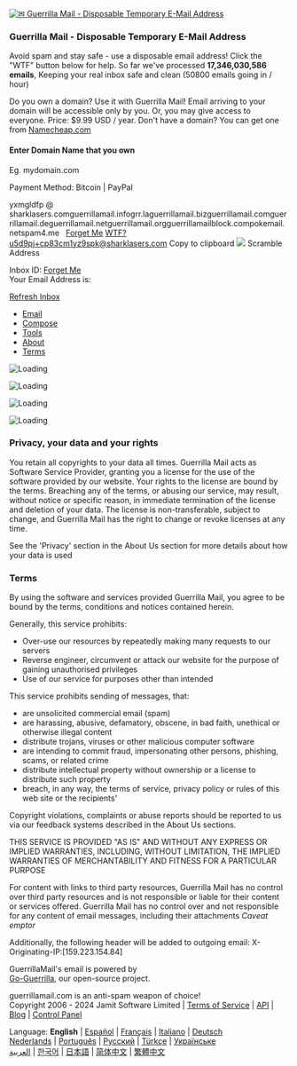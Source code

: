 [![✉ Guerrilla Mail - Disposable Temporary E-Mail Address](https://img.guerrillamail.com/4/6/f/46f9fd8911b3a915c1fec119e9062d00.png)](https://www.guerrillamail.com/)

### Guerrilla Mail - Disposable Temporary E-Mail Address

Avoid spam and stay safe - use a disposable email address! Click the "WTF" button below for help. So far we've processed **17,346,030,586 emails**, Keeping your real inbox safe and clean (50800 emails going in / hour)

Do you own a domain? Use it with Guerrilla Mail! Email arriving to your domain will be accessible only by you. Or, you may give access to everyone. Price: $9.99 USD / year. Don't have a domain? You can get one from [Namecheap.com](https://www.namecheap.com/)

#### Enter Domain Name that you own

  
Eg. mydomain.com  
 

Payment Method:  Bitcoin |  PayPal

yxmgldfp @ sharklasers.comguerrillamail.infogrr.laguerrillamail.bizguerrillamail.comguerrillamail.deguerrillamail.netguerrillamail.orgguerrillamailblock.compokemail.netspam4.me   [Forget Me](https://www.guerrillamail.com/?fgt=1) [WTF?](#)  
u5d9pj+cp83cm1yz9spk@sharklasers.com Copy to clipboard  ![](/img/mask-alias.png) Scramble Address

Inbox ID:   [Forget Me](https://www.guerrillamail.com/?fgt=1)  
Your Email Address is:  

[Refresh Inbox](https://www.guerrillamail.com/?r=1)

  

* [Email](https://www.guerrillamail.com/inbox "Email")
* [Compose](https://www.guerrillamail.com/compose "Compose")
* [Tools](https://www.guerrillamail.com/tools "Tools")
* [About](https://www.guerrillamail.com/about "About")
* [Terms](https://www.guerrillamail.com/tos/ "ToS")

![Loading](/img/page-loader.gif)

![Loading](/img/page-loader.gif)

![Loading](/img/page-loader.gif)

![Loading](/img/page-loader.gif)

### Privacy, your data and your rights

You retain all copyrights to your data all times. Guerrilla Mail acts as Software Service Provider, granting you a license for the use of the software provided by our website. Your rights to the license are bound by the terms. Breaching any of the terms, or abusing our service, may result, without notice or specific reason, in immediate termination of the license and deletion of your data. The license is non-transferable, subject to change, and Guerrilla Mail has the right to change or revoke licenses at any time.

See the 'Privacy' section in the About Us section for more details about how your data is used

### Terms

By using the software and services provided Guerrilla Mail, you agree to be bound by the terms, conditions and notices contained herein.

Generally, this service prohibits:

* Over-use our resources by repeatedly making many requests to our servers
* Reverse engineer, circumvent or attack our website for the purpose of gaining unauthorised privileges
* Use of our service for purposes other than intended

This service prohibits sending of messages, that:

* are unsolicited commercial email (spam)
* are harassing, abusive, defamatory, obscene, in bad faith, unethical or otherwise illegal content
* distribute trojans, viruses or other malicious computer software
* are intending to commit fraud, impersonating other persons, phishing, scams, or related crime
* distribute intellectual property without ownership or a license to distribute such property
* breach, in any way, the terms of service, privacy policy or rules of this web site or the recipients'

Copyright violations, complaints or abuse reports should be reported to us via our feedback systems described in the About Us sections.

THIS SERVICE IS PROVIDED "AS IS" AND WITHOUT ANY EXPRESS OR IMPLIED WARRANTIES, INCLUDING, WITHOUT LIMITATION, THE IMPLIED WARRANTIES OF MERCHANTABILITY AND FITNESS FOR A PARTICULAR PURPOSE

For content with links to third party resources, Guerrilla Mail has no control over third party resources and is not responsible or liable for their content or services offered. Guerrilla Mail has no control over and not responsible for any content of email messages, including their attachments _Caveat emptor_

Additionally, the following header will be added to outgoing email: X-Originating-IP:\[159.223.154.84\]

  

[](https://twitter.com/GuerrillaMail)[](http://www.reddit.com/domain/guerrillamail.com/)[](https://www.facebook.com/GuerrillaMail)  

  

GuerrillaMail's email is powered by  
[Go-Guerrilla](https://github.com/flashmob/go-guerrilla), our open-source project.

  
guerrillamail.com is an anti-spam weapon of choice!  
Copyright 2006 - 2024 Jamit Software Limited | [Terms of Service](https://www.guerrillamail.com/tos) | [API](http://www.guerrillamail.com/GuerrillaMailAPI.html) | [Blog](https://www.guerrillamail.com/blog/) | [Control Panel](https://grr.la/ryo/guerrillamail.com/edit)

Language: **English** | [Español](https://www.guerrillamail.com/es/) | [Français](https://www.guerrillamail.com/fr/) | [Italiano](https://www.guerrillamail.com/it/) | [Deutsch](https://www.guerrillamail.com/de/)  
[Nederlands](https://www.guerrillamail.com/nl/) | [Português](https://www.guerrillamail.com/pt/) | [Русский](https://www.guerrillamail.com/ru/) | [Türkçe](https://www.guerrillamail.com/tr/) | [Українське](https://www.guerrillamail.com/uk/)  
[العربية](https://www.guerrillamail.com/ar/) | [한국어](https://www.guerrillamail.com/ko/) | [日本語](https://www.guerrillamail.com/jp/) | [简体中文](https://www.guerrillamail.com/zh/) | [繁體中文](https://www.guerrillamail.com/zh-hant/)